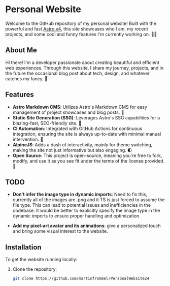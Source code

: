 # Personal Website

Welcome to the GitHub repository of my personal website! Built with the powerful and fast [Astro v4](https://astro.build/), this site showcases who I am, my recent projects, and some cool and funny features I'm currently working on. 🚀✨

## About Me

Hi there! I'm a developer passionate about creating beautiful and efficient web experiences. Through this website, I share my journey, projects, and in the future the occasional blog post about tech, design, and whatever catches my fancy. 🌟

## Features

- **Astro Markdown CMS**: Utilizes Astro's Markdown CMS for easy management of project showcases and blog posts. 📝
- **Static Site Generation (SSG)**: Leverages Astro's SSG capabilities for a blazing-fast, SEO-friendly site. 🚀
- **CI Automation**: Integrated with GitHub Actions for continuous integration, ensuring the site is always up-to-date with minimal manual intervention. 🔧
- **AlpineJS**: Adds a dash of interactivity, mainly for theme switching, making the site not just informative but also engaging. 🌓
- **Open Source**: This project is open-source, meaning you're free to fork, modify, and use it as you see fit under the terms of the license provided. 💖

## TODO

- **Don't infer the image type in dynamic imports**: Need to fix this, currently all of the images are .png and it TS is just forced to assume the file type. This can lead to potential issues and inefficiencies in the codebase. It would be better to explicitly specify the image type in the dynamic imports to ensure proper handling and optimization.

- **Add my pixel-art avatar and its animations**: give a personalized touch and bring some visual interest to the website.

## Installation

To get the website running locally:

1. Clone the repository:

   ```bash
   git clone https://github.com/martinfrommel/PersonalWebsite24
   ```
